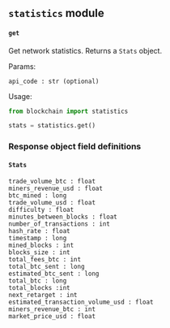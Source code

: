 ## `statistics` module

#### `get`
Get network statistics. Returns a `Stats` object.

Params:
```
api_code : str (optional)
```

Usage:
```python
from blockchain import statistics

stats = statistics.get()
```


### Response object field definitions

#### `Stats`

```
trade_volume_btc : float
miners_revenue_usd : float
btc_mined : long
trade_volume_usd : float
difficulty : float
minutes_between_blocks : float
number_of_transactions : int
hash_rate : float
timestamp : long
mined_blocks : int
blocks_size : int
total_fees_btc : int
total_btc_sent : long
estimated_btc_sent : long
total_btc : long
total_blocks :int
next_retarget : int
estimated_transaction_volume_usd : float
miners_revenue_btc : int
market_price_usd : float
```
